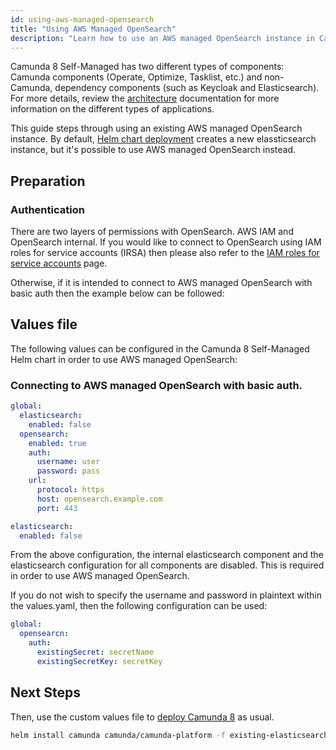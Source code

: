 ```yaml
---
id: using-aws-managed-opensearch
title: "Using AWS Managed OpenSearch"
description: "Learn how to use an AWS managed OpenSearch instance in Camunda 8 Self-Managed deployment."
---
```


Camunda 8 Self-Managed has two different types of components: Camunda components (Operate, Optimize, Tasklist, etc.) and non-Camunda, dependency components (such as Keycloak and Elasticsearch). For more details, review the [architecture](../../../platform-architecture/overview.md) documentation for more information on the different types of applications.

This guide steps through using an existing AWS managed OpenSearch instance. By default, [Helm chart deployment](../deploy.md) creates a new elassticsearch instance, but it's possible to use AWS managed OpenSearch instead.

## Preparation

<!-- optimize cant be ran with init container on OpenSearch -->

### Authentication

There are two layers of permissions with OpenSearch. AWS IAM and OpenSearch internal. If you would like to connect to OpenSearch using IAM roles for service accounts (IRSA) then please also refer to the [IAM roles for service accounts](../platforms/amazon-eks/irsa.md#OpenSearch) page.

Otherwise, if it is intended to connect to AWS managed OpenSearch with basic auth then the example below can be followed:

## Values file

The following values can be configured in the Camunda 8 Self-Managed Helm chart in order to use AWS managed OpenSearch:

### Connecting to AWS managed OpenSearch with basic auth.

```yaml
global:
  elasticsearch:
    enabled: false
  opensearch:
    enabled: true
    auth:
      username: user
      password: pass
    url:
      protocol: https
      host: opensearch.example.com
      port: 443

elasticsearch:
  enabled: false
```

From the above configuration, the internal elasticsearch component and the elasticsearch configuration for all components are disabled. This is required in order to use AWS managed OpenSearch.

If you do not wish to specify the username and password in plaintext within the values.yaml, then the following configuration can be used:

```yaml
global:
  opensearcn:
    auth:
      existingSecret: secretName
      existingSecretKey: secretKey
```

## Next Steps

Then, use the custom values file to [deploy Camunda 8](../deploy.md) as usual.

```sh
helm install camunda camunda/camunda-platform -f existing-elasticsearch-values.yaml
```
